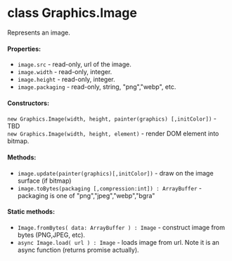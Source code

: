 # class Graphics.Image

Represents an image.

#### Properties:

* `image.src` - read-only, url of the image.
* `image.width` - read-only, integer.
* `image.height` - read-only, integer.
* `image.packaging` - read-only, string, "png","webp", etc.

#### Constructors:

`new Graphics.Image(width, height, painter(graphics) [,initColor])` - TBD  
`new Graphics.Image(width, height, element)` - render DOM element into bitmap.

#### Methods:

* `image.update(painter(graphics)[,initColor])` - draw on the image surface (if bitmap) 
* `image.toBytes(packaging [,compression:int]) : ArrayBuffer` - packaging is one of "png","jpeg","webp","bgra"


#### Static methods:

* `Image.fromBytes( data: ArrayBuffer ) : Image` - construct image from bytes (PNG,JPEG, etc).
* `async Image.load( url ) : Image` - loads image from url. Note it is an async function (returns promise actually).
